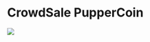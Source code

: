 # CrowdSale PupperCoin

![](https://www.financemagnates.com/wp-content/uploads/2017/04/raining-money-.jpg)